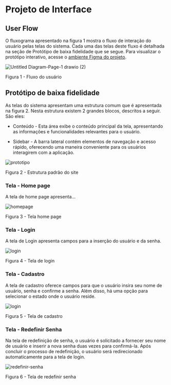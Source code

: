 
# Projeto de Interface


## User Flow

O fluxograma apresentado na figura 1 mostra o fluxo de interação do usuário pelas telas do sistema. Cada uma das telas deste fluxo é detalhada na seção de Protótipo de baixa fidelidade que se segue. Para visualizar o protótipo interativo, acesse o [ambiente Figma do projeto](https://www.figma.com/proto/ZGWFdBHeITIK1HuhdenXy5/EcoVida---PUC?type=design&node-id=4-27&t=pDDqPuD6Muygci89-1&scaling=min-zoom&page-id=3%3A248&mode=design).

  ![Untitled Diagram-Page-1 drawio (2)](https://media.discordapp.net/attachments/1038811979856494602/1226972129019297825/user_flow.png?ex=6626b5d7&is=661440d7&hm=83344ada955c324e5c9fe3be11bfdf08aa4c62c2f9537d8aafda575c07397e6e&=&format=webp&quality=lossless&width=931&height=565)

Figura 1 - Fluxo do usuário


## Protótipo de baixa fidelidade

As telas do sistema apresentam uma estrutura comum que é apresentada na figura 2. Nesta estrutura existem 2 grandes blocos, descritos a seguir. São eles:

- Conteúdo - Esta área exibe o conteúdo principal da tela, apresentando as informações e funcionalidades relevantes para o usuário.

 - Sidebar - A barra lateral contém elementos de navegação e acesso rápido, oferecendo uma maneira conveniente para os usuários interagirem com a aplicação.


![prototipo](https://media.discordapp.net/attachments/1038811979856494602/1227004219110981723/prototipo_tela.png?ex=6626d3ba&is=66145eba&hm=3e3598d98f581f13137c4d97421c29f6744312e24ee5ede8381de0800dadf883&=&format=webp&quality=lossless&width=897&height=565)

Figura 2 - Estrutura padrão do site


### Tela - Home page

A tela de home page apresenta...
  
![homepage](https://media.discordapp.net/attachments/1038811979856494602/1226980580776874106/home_tela.png?ex=6626bdb6&is=661448b6&hm=98c9aa9a1985c428ceb818068f0987efbed8d4d1bc7eda839fb9c0afbd7345e4&=&format=webp&quality=lossless&width=901&height=565)

Figura 3 - Tela home page



### Tela - Login

A tela de Login apresenta campos para a inserção do usuário e da senha.
  
![login](https://media.discordapp.net/attachments/1038811979856494602/1226999681372913755/Tela_login.png?ex=6626cf80&is=66145a80&hm=b74b99bea5f06c8b28cb07fffdb6d0091638b48bb33ca2b9009e31971665b9e7&=&format=webp&quality=lossless&width=906&height=565)

  
 Figura 4 - Tela de login

 ### Tela - Cadastro

A tela de cadastro oferece campos para que o usuário insira seu nome de usuário, senha e confirme a senha. Além disso, há uma opção para selecionar o estado onde o usuário reside.
  
![login](https://media.discordapp.net/attachments/1038811979856494602/1226999653342511164/cadastro_tela.png?ex=6626cf79&is=66145a79&hm=4bcbbfb04f3358f5bb3c7b54f82008303a8bd97165386ffec36a51b049b6b842&=&format=webp&quality=lossless&width=907&height=565)

  
 Figura 5 - Tela de cadastro

 ### Tela - Redefinir Senha

Na tela de redefinição de senha, o usuário é solicitado a fornecer seu nome de usuário e inserir a nova senha duas vezes para confirmá-la. Após concluir o processo de redefinição, o usuário será redirecionado automaticamente para a tela de login.
  
![redefinir-senha](https://media.discordapp.net/attachments/1038811979856494602/1226999233610121276/redefinir_tela.png?ex=6626cf15&is=66145a15&hm=6d6affe6290f9d1d2f33a7049b43d66b53fcfe01cc1b34aa0f6ef970930f9ade&=&format=webp&quality=lossless&width=901&height=565)

  
 Figura 6 - Tela  de redefinir senha






